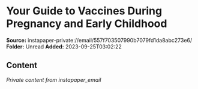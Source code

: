 # Your Guide to Vaccines During Pregnancy and Early Childhood

**Source:** instapaper-private://email/557f703507990b7079fd1da8abc273e6/
**Folder:** Unread
**Added:** 2023-09-25T03:02:22




## Content
*Private content from instapaper_email*
